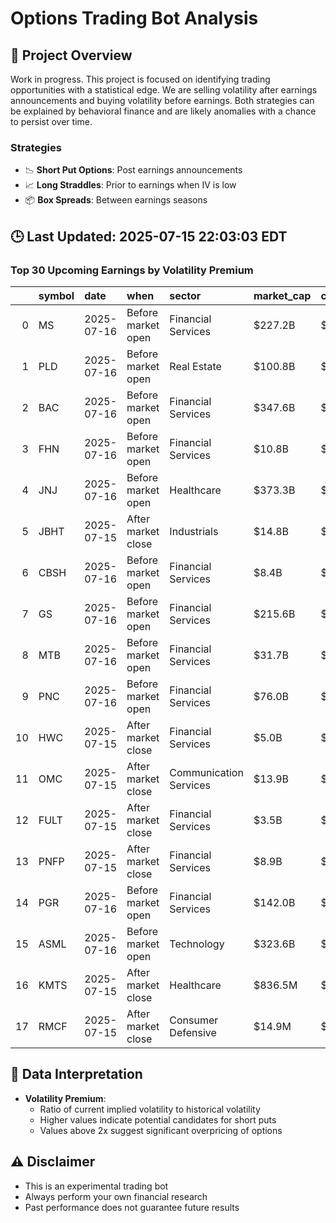 # Options Trading Bot Analysis

## 🚀 Project Overview
Work in progress. This project is focused on identifying trading opportunities with a statistical edge.
We are selling volatility after earnings announcements and buying volatility before earnings.
Both strategies can be explained by behavioral finance and are likely anomalies with a chance to persist over time.

### Strategies
- 📉 **Short Put Options**: Post earnings announcements
- 📈 **Long Straddles**: Prior to earnings when IV is low
- 📦 **Box Spreads**: Between earnings seasons

## 🕒 Last Updated: 2025-07-15 22:03:03 EDT

### Top 30 Upcoming Earnings by Volatility Premium

|    | symbol   | date       | when               | sector                 | market_cap   | close   | hv_current   | iv_current   | vol_premium   |
|---:|:---------|:-----------|:-------------------|:-----------------------|:-------------|:--------|:-------------|:-------------|:--------------|
|  0 | MS       | 2025-07-16 | Before market open | Financial Services     | $227.2B      | $143.97 | 14.69%       | 28.41%       | 1.93x         |
|  1 | PLD      | 2025-07-16 | Before market open | Real Estate            | $100.8B      | $109.35 | 16.97%       | 29.32%       | 1.73x         |
|  2 | BAC      | 2025-07-16 | Before market open | Financial Services     | $347.6B      | $47.07  | 16.78%       | 27.23%       | 1.62x         |
|  3 | FHN      | 2025-07-16 | Before market open | Financial Services     | $10.8B       | $21.97  | 21.35%       | 34.11%       | 1.60x         |
|  4 | JNJ      | 2025-07-16 | Before market open | Healthcare             | $373.3B      | $156.82 | 12.77%       | 19.16%       | 1.50x         |
|  5 | JBHT     | 2025-07-15 | After market close | Industrials            | $14.8B       | $152.20 | 27.34%       | 39.26%       | 1.44x         |
|  6 | CBSH     | 2025-07-16 | Before market open | Financial Services     | $8.4B        | $66.11  | 17.08%       | 24.15%       | 1.41x         |
|  7 | GS       | 2025-07-16 | Before market open | Financial Services     | $215.6B      | $713.30 | 19.99%       | 28.25%       | 1.41x         |
|  8 | MTB      | 2025-07-16 | Before market open | Financial Services     | $31.7B       | $203.05 | 20.66%       | 28.88%       | 1.40x         |
|  9 | PNC      | 2025-07-16 | Before market open | Financial Services     | $76.0B       | $195.69 | 18.30%       | 25.19%       | 1.38x         |
| 10 | HWC      | 2025-07-15 | After market close | Financial Services     | $5.0B        | $60.23  | 26.39%       | 33.77%       | 1.28x         |
| 11 | OMC      | 2025-07-15 | After market close | Communication Services | $13.9B       | $72.65  | 27.75%       | 34.23%       | 1.23x         |
| 12 | FULT     | 2025-07-15 | After market close | Financial Services     | $3.5B        | $19.57  | 23.93%       | 29.47%       | 1.23x         |
| 13 | PNFP     | 2025-07-15 | After market close | Financial Services     | $8.9B        | $119.04 | 23.87%       | 28.34%       | 1.19x         |
| 14 | PGR      | 2025-07-16 | Before market open | Financial Services     | $142.0B      | $247.37 | 24.15%       | 27.71%       | 1.15x         |
| 15 | ASML     | 2025-07-16 | Before market open | Technology             | $323.6B      | $806.73 | nan%         | nan%         | nanx          |
| 16 | KMTS     | 2025-07-15 | After market close | Healthcare             | $836.5M      | $15.43  | nan%         | nan%         | nanx          |
| 17 | RMCF     | 2025-07-15 | After market close | Consumer Defensive     | $14.9M       | $1.80   | nan%         | nan%         | nanx          |

## 📝 Data Interpretation

- **Volatility Premium**: 
  - Ratio of current implied volatility to historical volatility
  - Higher values indicate potential candidates for short puts
  - Values above 2x suggest significant overpricing of options

## ⚠️ Disclaimer
- This is an experimental trading bot
- Always perform your own financial research
- Past performance does not guarantee future results
